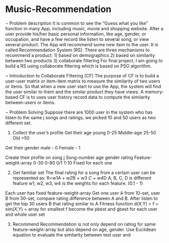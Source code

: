 # Music-Recommendation

¬	Problem description
It is common to see the “Guess what you like” function in many App, including music, movie and shopping website. After a user provide his/her basic personal information, like age, gender, or occupation, and have a few record like listen to several song, or view several product. The App will recommend some new item to the user. It is called Recommendation System (RS). 
There are three mechanisms to recommend a product: 1) based on demographics 2) based on similarity between two products 3) collaborate filtering 
For final project, I am going to build a RS using collaborate filtering which is based on PSO algorithm.

¬	Introduction to Collaborate Filtering (CF)
The purpose of CF is to build a user-user matrix or item-item matrix to measure the similarity of two users or items. So that when a new user start to use the App, the system will find the user similar to them and the similar product they have views. A memory-based CF is to uses user history record data to compute the similarity between users or items. 

¬	Problem Solving
Suppose there are 1000 user in the system who has listen to the same j songs and ratings, we picked 10 and 50 users as two different set.
1)	Collect the user’s profile
Get their age 
young  0-25
Middle-age   25-50
Old  >50


Get their gender
male - 0
Female - 1


Create their profile on song j
Song-number
age
gender
rating
Feature-weight-array
0-30
0-80
0/1
1-10
Fixed for each one

2)	Get familiar set
The final rating for a song from a certain user can be represented as:
R=w1*A + w2*B + w3 *C + w4*D
A, B, C, D is different feature
w1, w2, w3, w4 is the weights for each feature. (0.1 - 1)

Each user has fixed feature-weight-array
Get one user A from 10-set, user B from 50-set, compare rating difference between A and B. After listen to get the top 30 users B that rating similar to A
Fitness function
   d(X,Y) = 
f = sim(X,Y) = 
array for smallest f become the pbest and gbest for each user and whole user set

3)	Recommend 
Recommendation is not only depend on rating for same feature-weight-array but also depend on age, gender. Use Euclidean equation to evaluate the similarity between test user and 
